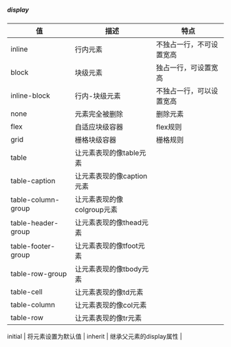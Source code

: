 ##### display
    

值 | 描述 | 特点
---|---|---
inline | 行内元素 | 不独占一行，不可设置宽高
block | 块级元素 | 独占一行，可设置宽高
inline-block | 行内-块级元素 | 不独占一行，可以设置宽高
none | 元素完全被删除 | 删除元素 
flex | 自适应块级容器 | flex规则
grid | 栅格块级容器 | 栅格规则
table | 让元素表现的像table元素 | 
table-caption | 让元素表现的像caption元素 | 
table-column-group | 让元素表现的像colgroup元素 | 
table-header-group | 让元素表现的像thead元素 | 
table-footer-group | 让元素表现的像tfoot元素 | 
table-row-group | 让元素表现的像tbody元素 | 
table-cell | 让元素表现的像td元素 | 
table-column | 让元素表现的像col元素 | 
table-row | 让元素表现的像tr元素 | 

initial | 将元素设置为默认值 | 
inherit | 继承父元素的display属性 | 

